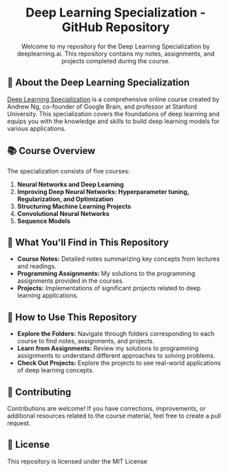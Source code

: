 <div align="center">
  <h1>Deep Learning Specialization - GitHub Repository</h1>
  <p>
    Welcome to my repository for the Deep Learning Specialization by deeplearning.ai. This repository contains my notes, assignments, and projects completed during the course.
  </p>
</div>

## 🚀 About the Deep Learning Specialization

[Deep Learning Specialization](https://www.deeplearning.ai/courses/deep-learning-specialization/) is a comprehensive online course created by Andrew Ng, co-founder of Google Brain, and professor at Stanford University. This specialization covers the foundations of deep learning and equips you with the knowledge and skills to build deep learning models for various applications.

## 📚 Course Overview

The specialization consists of five courses:

1. **Neural Networks and Deep Learning**
2. **Improving Deep Neural Networks: Hyperparameter tuning, Regularization, and Optimization**
3. **Structuring Machine Learning Projects**
4. **Convolutional Neural Networks**
5. **Sequence Models**

## 🌟 What You'll Find in This Repository

- **Course Notes:** Detailed notes summarizing key concepts from lectures and readings.
- **Programming Assignments:** My solutions to the programming assignments provided in the courses.
- **Projects:** Implementations of significant projects related to deep learning applications.

## 📝 How to Use This Repository

- **Explore the Folders:** Navigate through folders corresponding to each course to find notes, assignments, and projects.
- **Learn from Assignments:** Review my solutions to programming assignments to understand different approaches to solving problems.
- **Check Out Projects:** Explore the projects to see real-world applications of deep learning concepts.

## 🤝 Contributing

Contributions are welcome! If you have corrections, improvements, or additional resources related to the course material, feel free to create a pull request.

## 📄 License

This repository is licensed under the MIT License

